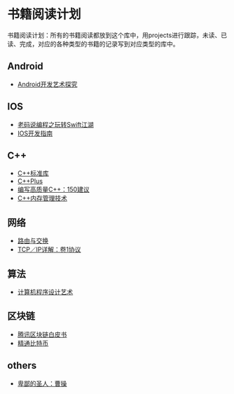 # 书籍阅读计划
书籍阅读计划：所有的书籍阅读都放到这个库中，用projects进行跟踪，未读、已读、完成，对应的各种类型的书籍的记录写到对应类型的库中。

## Android
- [Android开发艺术探究](https://github.com/qmsggg/qmsggg_book_sche/issues/1)

## IOS
- [老码说编程之玩转Swift江湖](https://github.com/qmsggg/qmsggg_book_sche/issues/3)
- [IOS开发指南](https://github.com/qmsggg/qmsggg_book_sche/issues/7)

## C++
- [C++标准库](https://github.com/qmsggg/qmsggg_book_sche/issues/4)
- [C++Plus](https://github.com/qmsggg/qmsggg_book_sche/issues/5)
- [编写高质量C++：150建议](#)
- [C++内存管理技术](#)

## 网络
- [路由与交换](https://github.com/qmsggg/qmsggg_book_sche/issues/2)
- [TCP／IP详解：卷1协议](https://github.com/qmsggg/qmsggg_book_sche/issues/8)

## 算法
- [计算机程序设计艺术](https://github.com/qmsggg/qmsggg_book_sche/issues/7)

## 区块链
- [腾讯区块链白皮书]()
- [精通比特币]()

## others
- [卑鄙的圣人：曹操](https://github.com/qmsggg/qmsggg_book_sche/issues/6)
